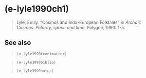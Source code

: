 # (e-lyle1990ch1)
> Lyle, Emily. "Cosmos and Indo-European Folktales" in *Archaic Cosmos: Polarity, space and time*. Polygon, 1990: 1-5. 
## See also
> `(e-lyle1990frontmatter)`

> `(e-lyle1990biblio)`

> `(e-lyle1990notes)`